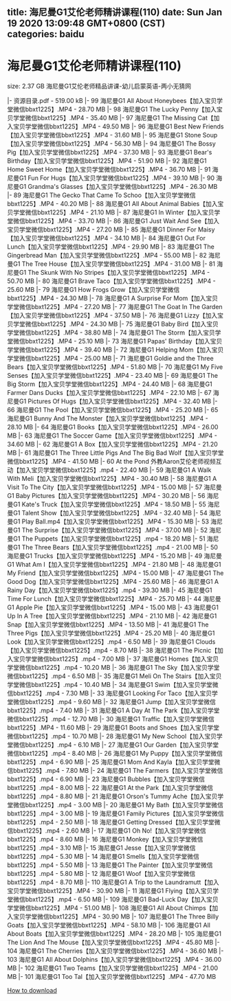 
title: 海尼曼G1艾伦老师精讲课程(110)
date: Sun Jan 19 2020 13:09:48 GMT+0800 (CST)    
categories: baidu
---

# 海尼曼G1艾伦老师精讲课程(110)
size: 2.37 GB
 海尼曼G1艾伦老师精品讲课-幼儿启蒙英语-两小无猜网
 
|- 资源目录.pdf - 519.00 kB
|- 99 海尼曼G1 All About Honeybees【加入宝贝学堂微信bbxt1225】.MP4 - 28.70 MB
|- 98 海尼曼G1 The Lucky Penny【加入宝贝学堂微信bbxt1225】.MP4 - 35.40 MB
|- 97 海尼曼G1 The Missing Cat【加入宝贝学堂微信bbxt1225】.MP4 - 49.50 MB
|- 96 海尼曼G1 Best New Friends【加入宝贝学堂微信bbxt1225】.MP4 - 31.60 MB
|- 95 海尼曼G1 Stone Soup【加入宝贝学堂微信bbxt1225】.MP4 - 56.30 MB
|- 94 海尼曼G1 The Bossy Pig【加入宝贝学堂微信bbxt1225】.MP4 - 37.30 MB
|- 93 海尼曼G1 Bear's Birthday【加入宝贝学堂微信bbxt1225】.MP4 - 51.90 MB
|- 92 海尼曼G1 Home Sweet Home【加入宝贝学堂微信bbxt1225】.MP4 - 36.70 MB
|- 91 海尼曼G1 Fun For Hugs【加入宝贝学堂微信bbxt1225】.MP4 - 39.10 MB
|- 90 海尼曼G1 Grandma's Glasses【加入宝贝学堂微信bbxt1225】.MP4 - 26.30 MB
|- 89 海尼曼G1 The Gecko That Came To Schoo【加入宝贝学堂微信bbxt1225】.MP4 - 40.20 MB
|- 88 海尼曼G1 All About Animal Babies【加入宝贝学堂微信bbxt1225】.MP4 - 21.10 MB
|- 87 海尼曼G1 In Winter【加入宝贝学堂微信bbxt1225】.MP4 - 33.70 MB
|- 86 海尼曼G1 Just Wait And See【加入宝贝学堂微信bbxt1225】.MP4 - 27.20 MB
|- 85 海尼曼G1 Dinner For Maisy【加入宝贝学堂微信bbxt1225】.MP4 - 34.10 MB
|- 84 海尼曼G1 Out For Lunch【加入宝贝学堂微信bbxt1225】.MP4 - 29.90 MB
|- 83 海尼曼G1 The Gingerbread Man【加入宝贝学堂微信bbxt1225】.MP4 - 55.00 MB
|- 82 海尼曼G1 The Tree House【加入宝贝学堂微信bbxt1225】.MP4 - 31.00 MB
|- 81 海尼曼G1 The Skunk With No Stripes【加入宝贝学堂微信bbxt1225】.MP4 - 50.70 MB
|- 80 海尼曼G1 Brave Taco【加入宝贝学堂微信bbxt1225】.MP4 - 25.60 MB
|- 79 海尼曼G1 How Frogs Grow【加入宝贝学堂微信bbxt1225】.MP4 - 24.30 MB
|- 78 海尼曼G1 A Surprise For Mom【加入宝贝学堂微信bbxt1225】.MP4 - 27.20 MB
|- 77 海尼曼G1 The Goat In The Garden【加入宝贝学堂微信bbxt1225】.MP4 - 37.50 MB
|- 76 海尼曼G1 Lizzy【加入宝贝学堂微信bbxt1225】.MP4 - 24.30 MB
|- 75 海尼曼G1 Baby Bird【加入宝贝学堂微信bbxt1225】.MP4 - 38.80 MB
|- 74 海尼曼G1 The Storm【加入宝贝学堂微信bbxt1225】.MP4 - 25.10 MB
|- 73 海尼曼G1 Papas' Birthday【加入宝贝学堂微信bbxt1225】.MP4 - 39.40 MB
|- 72 海尼曼G1 Helping Mom【加入宝贝学堂微信bbxt1225】.MP4 - 25.00 MB
|- 71 海尼曼G1 Goldie and the Three Bears【加入宝贝学堂微信bbxt1225】.MP4 - 51.80 MB
|- 70 海尼曼G1 My Five Senses【加入宝贝学堂微信bbxt1225】.MP4 - 23.40 MB
|- 69 海尼曼G1 The Big Storm【加入宝贝学堂微信bbxt1225】.MP4 - 24.40 MB
|- 68 海尼曼G1 Farmer Dans  Ducks【加入宝贝学堂微信bbxt1225】.MP4 - 22.10 MB
|- 67 海尼曼G1 Pictures Of Hugs【加入宝贝学堂微信bbxt1225】.MP4 - 32.40 MB
|- 66 海尼曼G1 The Pool【加入宝贝学堂微信bbxt1225】.MP4 - 25.20 MB
|- 65 海尼曼G1 Bunny And The Monster【加入宝贝学堂微信bbxt1225】.MP4 - 28.10 MB
|- 64 海尼曼G1 Books【加入宝贝学堂微信bbxt1225】.MP4 - 26.00 MB
|- 63 海尼曼G1 The Soccer Game【加入宝贝学堂微信bbxt1225】.MP4 - 34.60 MB
|- 62 海尼曼G1 A Box【加入宝贝学堂微信bbxt1225】.MP4 - 21.20 MB
|- 61 海尼曼G1 The Three Little Pigs And The Big Bad Wolf【加入宝贝学堂微信bbxt1225】.MP4 - 41.50 MB
|- 60 At the Pond 外教Aaron艾伦老师视频互动【加入宝贝学堂微信bbxt1225】.mp4 - 22.40 MB
|- 59 海尼曼G1 A Walk With Meli【加入宝贝学堂微信bbxt1225】.MP4 - 30.40 MB
|- 58 海尼曼G1 A Visit To The City【加入宝贝学堂微信bbxt1225】.MP4 - 15.00 MB
|- 57 海尼曼G1 Baby Pictures【加入宝贝学堂微信bbxt1225】.MP4 - 30.20 MB
|- 56 海尼曼G1 Kate's Truck【加入宝贝学堂微信bbxt1225】.MP4 - 18.50 MB
|- 55 海尼曼G1 Talent Show【加入宝贝学堂微信bbxt1225】.MP4 - 32.40 MB
|- 54 海尼曼G1 Play Ball.mp4【加入宝贝学堂微信bbxt1225】.MP4 - 15.30 MB
|- 53 海尼曼G1 The Surprise【加入宝贝学堂微信bbxt1225】.MP4 - 37.00 MB
|- 52 海尼曼G1 The Puppets【加入宝贝学堂微信bbxt1225】.mp4 - 18.20 MB
|- 51 海尼曼G1 The Three Bears【加入宝贝学堂微信bbxt1225】.mp4 - 21.00 MB
|- 50 海尼曼G1 Trucks【加入宝贝学堂微信bbxt1225】.MP4 - 15.20 MB
|- 49 海尼曼G1 What Am I【加入宝贝学堂微信bbxt1225】.MP4 - 21.80 MB
|- 48 海尼曼G1 My Friend【加入宝贝学堂微信bbxt1225】.MP4 - 15.00 MB
|- 47 海尼曼G1 The Good Dog【加入宝贝学堂微信bbxt1225】.MP4 - 25.60 MB
|- 46 海尼曼G1 A Rainy Day【加入宝贝学堂微信bbxt1225】.mp4 - 39.30 MB
|- 45 海尼曼G1 Time For Lunch【加入宝贝学堂微信bbxt1225】.MP4 - 25.70 MB
|- 44 海尼曼G1 Apple Pie【加入宝贝学堂微信bbxt1225】.MP4 - 15.00 MB
|- 43 海尼曼G1 Up In A Tree【加入宝贝学堂微信bbxt1225】.MP4 - 21.10 MB
|- 42 海尼曼G1 Snap【加入宝贝学堂微信bbxt1225】.MP4 - 13.50 MB
|- 41 海尼曼G1 The Three Pigs【加入宝贝学堂微信bbxt1225】.MP4 - 25.20 MB
|- 40 海尼曼G1 Look【加入宝贝学堂微信bbxt1225】.mp4 - 6.50 MB
|- 39 海尼曼G1 Clouds【加入宝贝学堂微信bbxt1225】.mp4 - 8.70 MB
|- 38 海尼曼G1 The Picnic【加入宝贝学堂微信bbxt1225】.mp4 - 7.00 MB
|- 37 海尼曼G1 Homes【加入宝贝学堂微信bbxt1225】.mp4 - 10.20 MB
|- 36 海尼曼G1 The Sky【加入宝贝学堂微信bbxt1225】.mp4 - 6.50 MB
|- 35 海尼曼G1 Meli On The Stairs【加入宝贝学堂微信bbxt1225】.mp4 - 10.40 MB
|- 34 海尼曼G1 Swim【加入宝贝学堂微信bbxt1225】.mp4 - 7.30 MB
|- 33 海尼曼G1 Looking For Taco【加入宝贝学堂微信bbxt1225】.mp4 - 9.60 MB
|- 32 海尼曼G1 Jump【加入宝贝学堂微信bbxt1225】.mp4 - 7.40 MB
|- 31 海尼曼G1 A Day At The Park【加入宝贝学堂微信bbxt1225】.mp4 - 12.70 MB
|- 30 海尼曼G1 Traffic【加入宝贝学堂微信bbxt1225】.MP4 - 11.60 MB
|- 29 海尼曼G1 Boots and Shoes【加入宝贝学堂微信bbxt1225】.mp4 - 10.70 MB
|- 28 海尼曼G1 My New School【加入宝贝学堂微信bbxt1225】.mp4 - 6.10 MB
|- 27 海尼曼G1 Our Garden【加入宝贝学堂微信bbxt1225】.mp4 - 8.40 MB
|- 26 海尼曼G1 My Puppy【加入宝贝学堂微信bbxt1225】.mp4 - 6.90 MB
|- 25 海尼曼G1 Mom And Kayla【加入宝贝学堂微信bbxt1225】.mp4 - 7.80 MB
|- 24 海尼曼G1 The Farmers【加入宝贝学堂微信bbxt1225】.mp4 - 6.90 MB
|- 23 海尼曼G1 Bubbles【加入宝贝学堂微信bbxt1225】.mp4 - 8.00 MB
|- 22 海尼曼G1 At the Park【加入宝贝学堂微信bbxt1225】.mp4 - 8.80 MB
|- 21 海尼曼G1 Orson's Tummy Ache【加入宝贝学堂微信bbxt1225】.mp4 - 3.00 MB
|- 20 海尼曼G1 My Bath【加入宝贝学堂微信bbxt1225】.mp4 - 3.00 MB
|- 19 海尼曼G1 Family Pictures【加入宝贝学堂微信bbxt1225】.mp4 - 2.50 MB
|- 18 海尼曼G1 Getting Dressed【加入宝贝学堂微信bbxt1225】.mp4 - 2.60 MB
|- 17 海尼曼G1 Oh No!【加入宝贝学堂微信bbxt1225】.mp4 - 8.60 MB
|- 16 海尼曼G1 Monkey【加入宝贝学堂微信bbxt1225】.mp4 - 3.10 MB
|- 15 海尼曼G1 Jesse【加入宝贝学堂微信bbxt1225】.mp4 - 5.30 MB
|- 14 海尼曼G1 Smells【加入宝贝学堂微信bbxt1225】.mp4 - 5.50 MB
|- 13 海尼曼G1 The Painter【加入宝贝学堂微信bbxt1225】.mp4 - 5.80 MB
|- 12 海尼曼G1 Woof【加入宝贝学堂微信bbxt1225】.mp4 - 8.70 MB
|- 110 海尼曼G1 A Trip to the Laundramutt【加入宝贝学堂微信bbxt1225】.MP4 - 30.90 MB
|- 11 海尼曼G1 Flying【加入宝贝学堂微信bbxt1225】.mp4 - 6.50 MB
|- 109 海尼曼G1 Bad-Luck Day【加入宝贝学堂微信bbxt1225】.MP4 - 51.00 MB
|- 108 海尼曼G1 All About Chimps【加入宝贝学堂微信bbxt1225】.MP4 - 30.90 MB
|- 107 海尼曼G1 The Three Billy Goats【加入宝贝学堂微信bbxt1225】.MP4 - 58.10 MB
|- 106 海尼曼G1 All About Boats【加入宝贝学堂微信bbxt1225】.MP4 - 28.20 MB
|- 105 海尼曼G1 The Lion And The Mouse【加入宝贝学堂微信bbxt1225】.MP4 - 45.80 MB
|- 104 海尼曼G1 The Cherries【加入宝贝学堂微信bbxt1225】.MP4 - 36.60 MB
|- 103 海尼曼G1 All About Dolphins【加入宝贝学堂微信bbxt1225】.MP4 - 36.00 MB
|- 102 海尼曼G1 Two Teams【加入宝贝学堂微信bbxt1225】.MP4 - 21.00 MB
|- 101 海尼曼G1 Too Tal【加入宝贝学堂微信bbxt1225】.MP4 - 47.70 MB

[How to download](https://bpcam.bemobtrk.com/go/2ceec3aa-1ca2-46d6-b9ff-aaa5c184517c?jno=929)